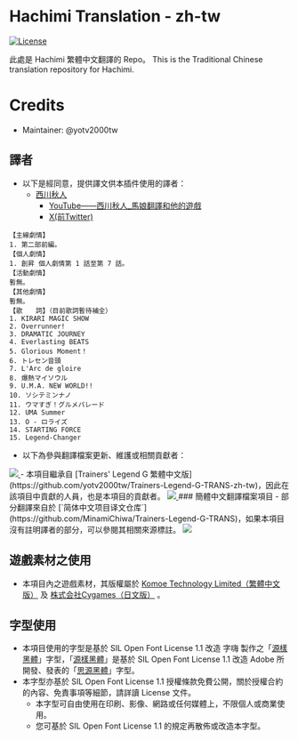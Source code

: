 # Hachimi Translation - zh-tw
[![License](https://mirrors.creativecommons.org/presskit/buttons/88x31/svg/by-nc-sa.svg)](https://creativecommons.org/licenses/by-nc-sa/4.0/deed.zh)

此處是 Hachimi 繁體中文翻譯的 Repo。
This is the Traditional Chinese translation repository for Hachimi.

# Credits
- Maintainer: @yotv2000tw
## 譯者
- 以下是經同意，提供譯文供本插件使用的譯者：
    - [西川秋人](translator/nishikawa.md)
        - [YouTube——西川秋人_馬娘翻譯和他的遊戲](https://www.youtube.com/channel/UCsYPsraGEa8ZaQ_P-WP7KeQ)
        - [X(前Twitter)](https://twitter.com/project90418512)
```
【主線劇情】
1. 第二部前編。
【個人劇情】
1. 創昇 個人劇情第 1 話至第 7 話。
【活動劇情】
暫無。
【其他劇情】
暫無。
【歌　　詞】（目前歌詞暫待補全）
1. KIRARI MAGIC SHOW
2. Overrunner!
3. DRAMATIC JOURNEY
4. Everlasting BEATS
5. Glorious Moment！
6. トレセン音頭
7. L'Arc de gloire
8. 爆熱マイソウル
9. U.M.A. NEW WORLD!! 
10. ソシテミンナノ
11. ウマすぎ！グルメパレード
12. UMA Summer
13. O - ロライズ
14. STARTING FORCE
15. Legend-Changer
```
- 以下為參與翻譯檔案更新、維護或相關貢獻者：
<a href="https://github.com/Hachimi-Hachimi/tl-zh-tw/graphs/contributors">
  <img src="https://contrib.rocks/image?repo=Hachimi-Hachimi/tl-zh-tw" />
</a>
- 本項目繼承自 [Trainers' Legend G 繁體中文版](https://github.com/yotv2000tw/Trainers-Legend-G-TRANS-zh-tw)，因此在該項目中貢獻的人員，也是本項目的貢獻者。
<a href="https://github.com/yotv2000tw/Trainers-Legend-G-TRANS-zh-tw/graphs/contributors">
  <img src="https://contrib.rocks/image?repo=yotv2000tw/Trainers-Legend-G-TRANS-zh-tw" />
</a>
### 簡體中文翻譯檔案項目
- 部分翻譯來自於 [`简体中文项目译文仓库`](https://github.com/MinamiChiwa/Trainers-Legend-G-TRANS)，如果本項目沒有註明譯者的部分，可以參閱其相關來源標註。

<a href="https://github.com/MinamiChiwa/Trainers-Legend-G-TRANS/graphs/contributors">
  <img src="https://contrib.rocks/image?repo=MinamiChiwa/Trainers-Legend-G-TRANS" />
</a>

## 遊戲素材之使用

- 本項目內之遊戲素材，其版權屬於 [Komoe Technology Limited（繁體中文版）](https://www.komoejoy-sea.com/) 及 [株式会社Cygames（日文版）](https://www.cygames.co.jp/) 。

## 字型使用
- 本項目使用的字型是基於 SIL Open Font License 1.1 改造 字嗨 製作之「[源樣黑體](https://github.com/ButTaiwan/genyog-font/)」字型，「[源樣黑體](https://github.com/ButTaiwan/genyog-font/)」是基於 SIL Open Font License 1.1 改造 Adobe 所開發、發表的「[思源黑體](https://github.com/adobe-fonts/source-han-sans/)」字型。
- 本字型亦基於 SIL Open Font License 1.1 授權條款免費公開，關於授權合約的內容、免責事項等細節，請詳讀 License 文件。
    - 本字型可自由使用在印刷、影像、網路或任何媒體上，不限個人或商業使用。
    - 您可基於 SIL Open Font License 1.1 的規定再散佈或改造本字型。